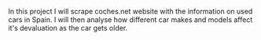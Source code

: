 In this project I will scrape coches.net website with the information on used cars in Spain. I will then analyse how different car makes and models affect it's devaluation as the car gets older.
